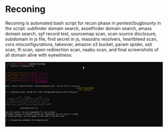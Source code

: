 # Reconing
Reconing is automated bash script for recon phase in pentest/bugbounty
in the script: subfinder domain search, assetfinder domain search, amass domain search, spf record test, sourcemap scan, scan source disclosure, subdomain in js file, find secret in js, massdns resolvers, heartbleed scan, cors misconfigurations, takeover, amazon s3 bucket, param spider, ssti scan, lfi scan, open redirection scan, naabu scan, and final screenshots of all domain alive with eyewitness.

![Screenshot](screenshot.png)
